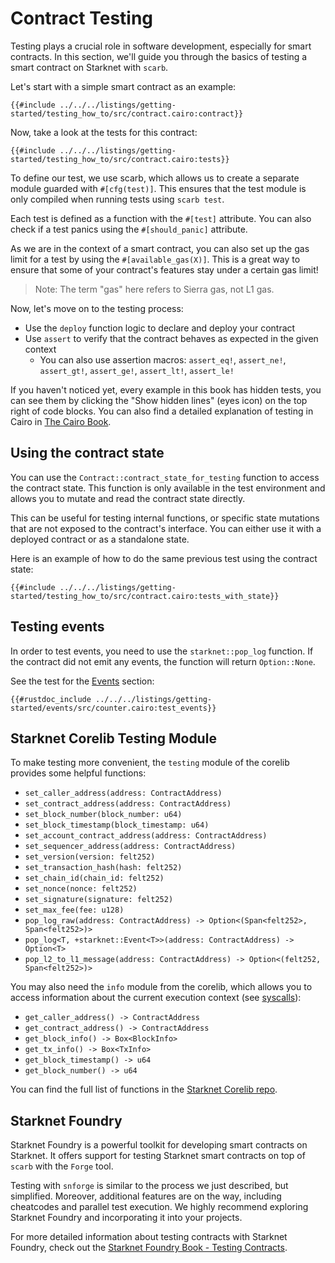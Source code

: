 # Contract Testing

Testing plays a crucial role in software development, especially for smart contracts. In this section, we'll guide you through the basics of testing a smart contract on Starknet with `scarb`.

Let's start with a simple smart contract as an example:

```cairo
{{#include ../../../listings/getting-started/testing_how_to/src/contract.cairo:contract}}
```

Now, take a look at the tests for this contract:

```cairo
{{#include ../../../listings/getting-started/testing_how_to/src/contract.cairo:tests}}
```

To define our test, we use scarb, which allows us to create a separate module guarded with `#[cfg(test)]`. This ensures that the test module is only compiled when running tests using `scarb test`.

Each test is defined as a function with the `#[test]` attribute. You can also check if a test panics using the `#[should_panic]` attribute.

As we are in the context of a smart contract, you can also set up the gas limit for a test by using the `#[available_gas(X)]`. This is a great way to ensure that some of your contract's features stay under a certain gas limit!

> Note: The term "gas" here refers to Sierra gas, not L1 gas.

Now, let's move on to the testing process:

- Use the `deploy` function logic to declare and deploy your contract
- Use `assert` to verify that the contract behaves as expected in the given context
  - You can also use assertion macros: `assert_eq!`, `assert_ne!`, `assert_gt!`, `assert_ge!`, `assert_lt!`, `assert_le!`

If you haven't noticed yet, every example in this book has hidden tests, you can see them by clicking the "Show hidden lines" (eyes icon) on the top right of code blocks.
You can also find a detailed explanation of testing in Cairo in [The Cairo Book](https://book.cairo-lang.org/ch10-00-testing-cairo-programs.html).

## Using the contract state

You can use the `Contract::contract_state_for_testing` function to access the contract state. This function is only available in the test environment and allows you to mutate and read the contract state directly.

This can be useful for testing internal functions, or specific state mutations that are not exposed to the contract's interface. You can either use it with a deployed contract or as a standalone state.

Here is an example of how to do the same previous test using the contract state:

```cairo
{{#include ../../../listings/getting-started/testing_how_to/src/contract.cairo:tests_with_state}}
```

## Testing events

In order to test events, you need to use the `starknet::pop_log` function. If the contract did not emit any events, the function will return `Option::None`.

See the test for the [Events](../events.md) section:

```cairo
{{#rustdoc_include ../../../listings/getting-started/events/src/counter.cairo:test_events}}
```

## Starknet Corelib Testing Module

To make testing more convenient, the `testing` module of the corelib provides some helpful functions:

- `set_caller_address(address: ContractAddress)`
- `set_contract_address(address: ContractAddress)`
- `set_block_number(block_number: u64)`
- `set_block_timestamp(block_timestamp: u64)`
- `set_account_contract_address(address: ContractAddress)`
- `set_sequencer_address(address: ContractAddress)`
- `set_version(version: felt252)`
- `set_transaction_hash(hash: felt252)`
- `set_chain_id(chain_id: felt252)`
- `set_nonce(nonce: felt252)`
- `set_signature(signature: felt252)`
- `set_max_fee(fee: u128)`
- `pop_log_raw(address: ContractAddress) -> Option<(Span<felt252>, Span<felt252>)>`
- `pop_log<T, +starknet::Event<T>>(address: ContractAddress) -> Option<T>`
- `pop_l2_to_l1_message(address: ContractAddress) -> Option<(felt252, Span<felt252>)>`

You may also need the `info` module from the corelib, which allows you to access information about the current execution context (see [syscalls](../basics/syscalls.md)):

- `get_caller_address() -> ContractAddress`
- `get_contract_address() -> ContractAddress`
- `get_block_info() -> Box<BlockInfo>`
- `get_tx_info() -> Box<TxInfo>`
- `get_block_timestamp() -> u64`
- `get_block_number() -> u64`

You can find the full list of functions in the [Starknet Corelib repo](https://github.com/starkware-libs/cairo/tree/main/corelib/src/starknet).

## Starknet Foundry

Starknet Foundry is a powerful toolkit for developing smart contracts on Starknet. It offers support for testing Starknet smart contracts on top of `scarb` with the `Forge` tool.

Testing with `snforge` is similar to the process we just described, but simplified. Moreover, additional features are on the way, including cheatcodes and parallel test execution. We highly recommend exploring Starknet Foundry and incorporating it into your projects.

For more detailed information about testing contracts with Starknet Foundry, check out the [Starknet Foundry Book - Testing Contracts](https://foundry-rs.github.io/starknet-foundry/testing/contracts.html).
